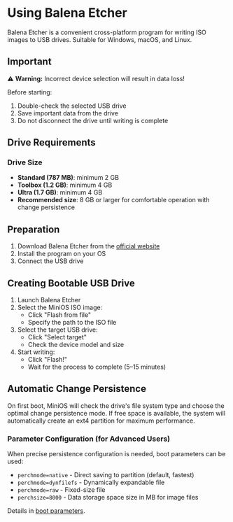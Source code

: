 # Using Balena Etcher

Balena Etcher is a convenient cross-platform program for writing ISO images to USB drives. Suitable for Windows, macOS, and Linux.


## Important

⚠️ **Warning:** Incorrect device selection will result in data loss!

Before starting:
1. Double-check the selected USB drive
2. Save important data from the drive
3. Do not disconnect the drive until writing is complete


## Drive Requirements

### Drive Size
- **Standard (787 MB)**: minimum 2 GB
- **Toolbox (1.2 GB)**: minimum 4 GB  
- **Ultra (1.7 GB)**: minimum 4 GB
- **Recommended size**: 8 GB or larger for comfortable operation with change persistence

## Preparation

1. Download Balena Etcher from the [official website](https://www.balena.io/etcher/)
2. Install the program on your OS
3. Connect the USB drive


## Creating Bootable USB Drive

1. Launch Balena Etcher
2. Select the MiniOS ISO image:
   - Click "Flash from file"
   - Specify the path to the ISO file
3. Select the target USB drive:
   - Click "Select target"
   - Check the device model and size
4. Start writing:
   - Click "Flash!"
   - Wait for the process to complete (5–15 minutes)


## Automatic Change Persistence

On first boot, MiniOS will check the drive's file system type and choose the optimal change persistence mode. If free space is available, the system will automatically create an ext4 partition for maximum performance.


### Parameter Configuration (for Advanced Users)

When precise persistence configuration is needed, boot parameters can be used:

- `perchmode=native` - Direct saving to partition (default, fastest)
- `perchmode=dynfilefs` - Dynamically expandable file
- `perchmode=raw` - Fixed-size file
- `perchsize=8000` - Data storage space size in MB for image files

Details in [boot parameters](Boot-Parameters.md).